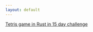 ```yaml
---
layout: default
---
```


[Tetris game in Rust in 15 day challenge](./posts/15-day-tetris-rust.html)

